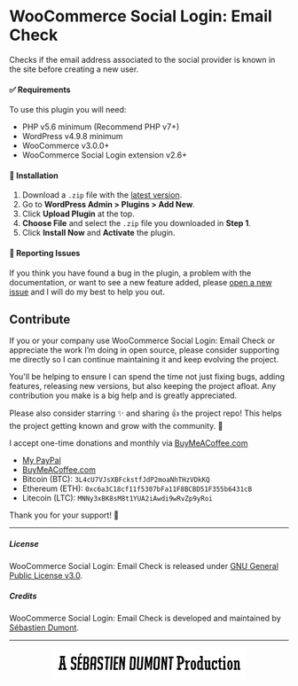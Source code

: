 # WooCommerce Social Login: Email Check

Checks if the email address associated to the social provider is known in the site before creating a new user.


#### ✅ Requirements

To use this plugin you will need:

* PHP v5.6 minimum (Recommend PHP v7+)
* WordPress v4.9.8 minimum
* WooCommerce v3.0.0+
* WooCommerce Social Login extension v2.6+


#### 💽 Installation

1. Download a `.zip` file with the [latest version](https://github.com/seb86/woocommerce-social-login-email-not-found/releases).
2. Go to **WordPress Admin > Plugins > Add New**.
3. Click **Upload Plugin** at the top.
4. **Choose File** and select the `.zip` file you downloaded in **Step 1**.
5. Click **Install Now** and **Activate** the plugin.


#### 📝 Reporting Issues

If you think you have found a bug in the plugin, a problem with the documentation, or want to see a new feature added, please [open a new issue](https://github.com/seb86/woocommerce-social-login-email-not-found/issues/new) and I will do my best to help you out.


## Contribute

If you or your company use WooCommerce Social Login: Email Check or appreciate the work I’m doing in open source, please consider supporting me directly so I can continue maintaining it and keep evolving the project.

You'll be helping to ensure I can spend the time not just fixing bugs, adding features, releasing new versions, but also keeping the project afloat. Any contribution you make is a big help and is greatly appreciated.

Please also consider starring ✨ and sharing 👍 the project repo! This helps the project getting known and grow with the community. 🙏

I accept one-time donations and monthly via [BuyMeACoffee.com](https://www.buymeacoffee.com/sebastien)
- [My PayPal](https://www.paypal.me/codebreaker)
- [BuyMeACoffee.com](https://www.buymeacoffee.com/sebastien)
- Bitcoin (BTC): `3L4cU7VJsXBFckstfJdP2moaNhTHzVDkKQ`
- Ethereum (ETH): `0xc6a3C18cf11f5307bFa11F8BCBD51F355b6431cB`
- Litecoin (LTC): `MNNy3xBK8sM8t1YUA2iAwdi9wRvZp9yRoi`

Thank you for your support! 🙌


---


##### License

WooCommerce Social Login: Email Check is released under [GNU General Public License v3.0](http://www.gnu.org/licenses/gpl-3.0.html).


##### Credits

WooCommerce Social Login: Email Check is developed and maintained by [Sébastien Dumont](https://github.com/seb86).

---

<p align="center">
	<img src="https://raw.githubusercontent.com/seb86/my-open-source-readme-template/master/a-sebastien-dumont-production.png" width="353">
</p>
